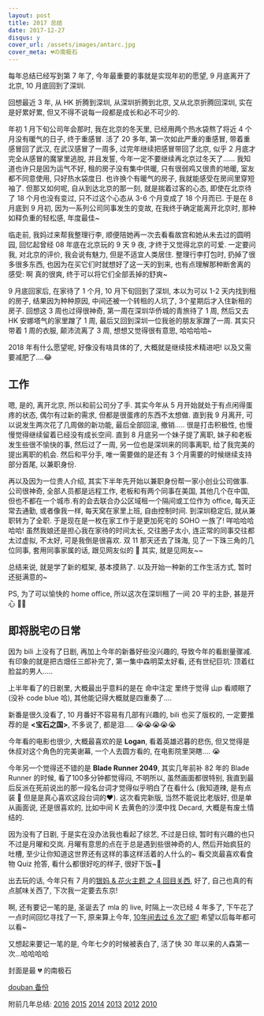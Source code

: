 ```yaml
---
layout: post
title: 2017 总结
date: 2017-12-27
disqus: y
cover_url: /assets/images/antarc.jpg
cover_meta: 💔の南极石
---
```


每年总结已经写到第 7 年了, 今年最重要的事就是实现年初的愿望, 9 月底离开了北京, 10 月底回到了深圳.

回想最近 3 年, 从 HK 折腾到深圳, 从深圳折腾到北京, 又从北京折腾回深圳, 实在是好累好累, 但又不得不说每一段都是成长和必不可少的.

年初 1 月下旬公司年会那时, 我在北京的冬天里, 已经用两个热水袋熬了将近 4 个月没有暖气的日子, 终于重感冒. 活了 20 多年, 第一次如此严重的重感冒, 带着重感冒回了武汉, 在武汉感冒了一周多, 过完年继续把感冒带回了北京, 似乎 2 月底才完全从感冒的魔掌里逃脱, 并且发誓, 今年一定不要继续再北京过冬天了...... 我知道也许只是因为运气不好, 租的房子没有集中供暖, 只有很弱鸡又很贵的地暖, 室友都不同意使用,  只好热水袋度日. 也许换个有暖气的房子, 我就能感受在房间里穿短袖了. 但那又如何呢, 自从到达北京的那一刻, 就是揣着过客的心态, 即使在北京待了 18 个月也没有变过, 只不过这个心态从 3-6 个月变成了 18 个月而已. 于是在 8 月底到 9 月初, 因为一系列公司同事发生的变故, 在我终于确定能离开北京时, 那种如释负重的轻松感, 年度最佳~

临走前, 我妈过来帮我整理行李, 顺便陪她再一次去看看故宫和她从未去过的圆明园, 回忆起曾经 08 年底在北京玩的 9 天 9 夜, 才终于又觉得北京的可爱. 一定要问我, 对北京的评价, 我会说有魅力, 但是不适宜人类居住. 整理行李打包时, 扔掉了很多很多东西, 也因为在买它们时就想好了这一天的到来, 也有点理解那种断舍离的感受: 啊 真的很爽, 终于可以将它们全部丢掉的舒爽~

9 月底回家后, 在家待了 1 个月, 10 月下旬回到了深圳, 本以为可以 1-2 天内找到租的房子, 结果因为种种原因, 中间还被一个转租的人坑了, 3个星期后才入住新租的房子. 回想这 3 周也过得很神奇, 第一周在深圳华侨城的青旅待了 1 周, 然后又去 HK 安娜塔气的家里蹭了 1 周, 最后又回到深圳一位我爸的朋友家蹭了一周. 其实只带着 1 周的衣服, 颠沛流离了 3 周, 想想又觉得很有意思, 哈哈哈哈~

2018 年有什么愿望呢, 好像没有啥具体的了, 大概就是继续技术精进吧! 以及又需要减肥了....😂

## 工作
嗯, 是的, 离开北京, 所以和前公司分了手. 其实今年从 5 月开始就处于有点闲得蛋疼的状态, 偶尔有过新的需求, 但都是很蛋疼的东西不太想做. 直到我 9 月离开, 可以说发生两次花了几周做的新功能, 最后全部回滚, 撤销..... 很是打击积极性, 也慢慢觉得继续留着已经没有成长空间. 直到 8 月底另一个妹子提了离职, 妹子和老板发生些很不愉快的事, 然后过了一周, 另一位也是深圳来的同事离职, 给了我完美的提出离职的机会. 然后和平分手, 唯一需要做的是还有 3 个月需要的时候继续支持部分首尾, 以兼职身份.

再以及因为一位贵人介绍, 其实下半年先开始以兼职身份帮一家小创业公司做事. 公司很神奇, 全部人员都是远程工作, 老板和有两个同事在美国, 其他几个在中国, 但也不都在一个城市.有的会去联合办公区域租一个隔间或工位作为 office, 每天正常去通勤, 或者像我一样, 每天窝在家里上班, 自由控制时间. 到深圳稳定后, 就从兼职转为了全职. 于是现在是一枚在家工作于是更加死宅的 SOHO 一族了! 咩哈哈哈哈哈! 虽然我娘还是担心我在家待的时间太长, 交往圈子太小, 连正常的同事交往都太过虚拟, 不太好, 可是我倒是很喜欢. 双 11 那天还去了珠海, 见了一下珠三角的几位同事, 套用同事家属的话, 跟见网友似的 🌝 其实, 就是见网友~~

总结来说, 就是学了新的框架, 基本摸熟了. 以及开始一种新的工作生活方式, 暂时还挺满意的~

PS, 为了可以愉快的  home office, 所以这次在深圳租了一间 20 平的主卧, 甚是开心 💃🏻

## 即将脱宅の日常
因为 bili 上没有了日剧, 再加上今年的新番好些没兴趣的, 导致今年的看剧量骤减. 有印象的就是把古畑任三郎补完了, 第一集中森明菜太好看, 还有世纪巨坑: 顶着红脸盆的男人.....

上半年看了的日剧里, 大概最出乎意料的是在 命中注定 里终于觉得 山p 看顺眼了(没补 code blue 哈), 其他能记得大概就是四重奏了....

新番是很久没看了, 10 月番好不容易有几部有兴趣的, bili 也买了版权的, 一定要推荐的是 **<宝石之国>**, 不多说了, 都是泪..... 😭😭😭😭😭

今年看的电影也很少, 大概最喜欢的是 **Logan**, 看着英雄迟暮的悲伤, 但又觉得是休叔对这个角色的完美谢幕, 一个人去圆方看的, 在电影院里哭瞎.... 😭

今年另一个觉得还不错的是 **Blade Runner 2049**, 其实几年前补 82 年的 Blade Runner 的时候, 看了100多分钟都觉得闷, 不明所以, 虽然画面都很特别, 我直到最后反派在死前说出的那一段名台词才觉得似乎明白了在看什么 (我知道辣, 是有点装 🌚 但是是真心喜欢这段台词的❤️). 这次看完新版, 当然不能说比老版好, 但是单从画面说, 还是很喜欢的, 比如中间 K 去黄色的沙漠中找 Decard, 大概是有废土情结的.

因为没有了日剧, 于是实在没办法我也看起了综艺, 不过是日综, 暂时有兴趣的也只不过是月曜和交岚. 月曜有意思的点在于总是遇到些很神奇的人, 然后开始疯狂的吐槽, 至少让你知道这世界还有这样的事这样活着的人什么的~ 看交岚最喜欢看食物 Quiz 抢答, 看什么都很好吃的样子, 很好下饭~🤗

出去玩的话, 今年只有 7 月的[银妈 & 花火主题 之 4 回目关西](https://www.douban.com/note/631062396/), 好了, 自己也真的有点腻味关西了, 下次我一定要去东京!

啊, 还有要记一笔的是, 圣诞去了 mla 的 live, 时隔上一次已经 4 年多了, 下午花了一点时间回忆寻找了一下, 原来算上今年, [10年间去过 6 次了呢!](https://www.douban.com/note/650710129/) 希望以后每年都可以看~

又想起来要记一笔的是, 今年七夕的时候被表白了, 活了快 30 年以来的人森第一次...哈哈哈哈

封面是最 💔 的南极石

[douban 备份](https://www.douban.com/note/650747131/)

附前几年总结: [2016](https://www.douban.com/note/600437210/) [2015](https://www.douban.com/note/532445213/) [2014](https://www.douban.com/note/475347560/) [2013](https://www.douban.com/note/329611675/) [2012](https://www.douban.com/note/255202347/) [2010](https://www.douban.com/note/125442027/)
